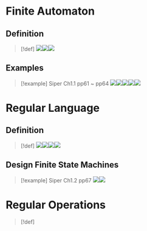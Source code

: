 # Finite Automaton
## Definition
> [!def]
> ![](Computability_FSM.assets/image-20231222083737485.png)![](Computability_FSM.assets/image-20231222083521016.png)![](Computability_FSM.assets/image-20231222083637579.png)


## Examples
> [!example] Siper Ch1.1 pp61 ~ pp64
> ![](Computability_FSM.assets/image-20231222084412281.png)![](Computability_FSM.assets/image-20231222084432216.png)![](Computability_FSM.assets/image-20231222084438606.png)![](Computability_FSM.assets/image-20231222085215476.png)![](Computability_FSM.assets/image-20231222085219343.png)



# Regular Language
## Definition
> [!def]
> ![](Computability_FSM.assets/image-20231222085855869.png)![](Computability_FSM.assets/image-20231222085936087.png)![](Computability_FSM.assets/image-20231222085954337.png)![](Computability_FSM.assets/image-20231222090002453.png)





## Design Finite State Machines
> [!example] Siper Ch1.2 pp67
> ![](Computability_FSM.assets/image-20231222091047713.png)![](Computability_FSM.assets/image-20231222091052223.png)



# Regular Operations
> [!def]
> 






